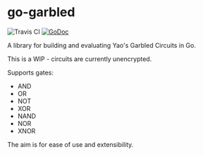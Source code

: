 # go-garbled

![[Travis CI](https://travis-ci.org/JoelOtter/go-garbled)](https://travis-ci.org/JoelOtter/go-garbled.svg?branch=master) [![GoDoc](https://godoc.org/github.com/JoelOtter/go-garbled?status.svg)](http://godoc.org/github.com/JoelOtter/go-garbled)

A library for building and evaluating Yao's Garbled Circuits in Go.

This is a WIP - circuits are currently unencrypted.

Supports gates:
- AND
- OR
- NOT
- XOR
- NAND
- NOR
- XNOR

The aim is for ease of use and extensibility.
